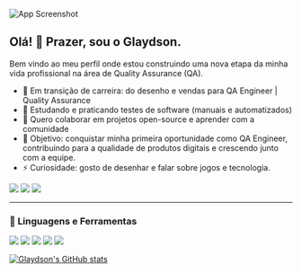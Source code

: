 ![App Screenshot](https://i.imgur.com/7EtL8DK.png)

## Olá! 🖖 Prazer, sou o Glaydson.

Bem vindo ao meu perfil onde estou construindo uma nova etapa da minha vida profissional na área de Quality Assurance (QA).

* 🔭 Em transição de carreira: do desenho e vendas para QA Engineer | Quality Assurance
* 🌱 Estudando e praticando testes de software (manuais e automatizados)
* 👯 Quero colaborar em projetos open-source e aprender com a comunidade
* 📌 Objetivo: conquistar minha primeira oportunidade como QA Engineer, contribuindo para a qualidade de produtos digitais e crescendo junto com a equipe.
* ⚡ Curiosidade: gosto de desenhar e falar sobre jogos e tecnologia.

[<img src="https://img.shields.io/badge/LinkedIn-0077B5?style=for-the-badge&logo=linkedin&logoColor=white"></a>](#)
[<img src="https://img.shields.io/badge/GitHub-100000?style=for-the-badge&logo=github&logoColor=white"></a>](#)
[<img src="https://img.shields.io/badge/Instagram-E4405F?style=for-the-badge&logo=instagram&logoColor=white"></a>](#)

---
### 🚀 Linguagens e Ferramentas
[<img src="https://img.shields.io/badge/HTML5-E34F26.svg?style=for-the-badge&logo=HTML5&logoColor=white"></a>](#)
[<img src="https://img.shields.io/badge/CSS-663399.svg?style=for-the-badge&logo=CSS&logoColor=white"></a>](#)
[<img src="https://img.shields.io/badge/JavaScript-F7DF1E.svg?style=for-the-badge&logo=JavaScript&logoColor=black"></a>](#)
[<img src="https://img.shields.io/badge/Git-F05032.svg?style=for-the-badge&logo=Git&logoColor=white"></a>](#)
[<img src="https://img.shields.io/badge/GitHub-181717.svg?style=for-the-badge&logo=GitHub&logoColor=white"></a>](#)

[![Glaydson's GitHub stats](https://github-readme-stats.vercel.app/api?username=glaydsonfs&show_icons=true&theme=midnight-purple&hide_border=true)](https://github.com/anuraghazra/github-readme-stats)




